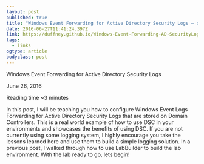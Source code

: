 ```yaml
---
layout: post 
published: true 
title: "Windows Event Forwarding for Active Directory Security Logs – duffney.github.io" 
date: 2016-06-27T11:41:24.397Z 
link: https://duffney.github.io/Windows-Event-Forwarding-AD-SecurityLogs/ 
tags:
  - links
ogtype: article 
bodyclass: post 
---
```


> 
Windows Event Forwarding for Active Directory Security Logs

June 26, 2016

Reading time ~3 minutes

In this post, I will be teaching you how to configure Windows Event Logs Forwarding for Active Directory Security Logs that are stored on Domain Controllers. This is a real world example of how to use DSC in your environments and showcases the benefits of using DSC. If you are not currently using some logging system, I highly encourage you take the lessons learned here and use them to build a simple logging solution. In a previous post, I walked through how to use LabBuilder to build the lab environment. With the lab ready to go, lets begin!